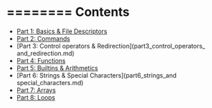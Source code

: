 ========
Contents
========

  - [Part 1: Basics & File Descriptors](part1_basics_and_fd.md)
  - [Part 2: Commands](part2_commands.md)
  - [Part 3: Control operators & Redirection](part3_control_operators_ and_redirection.md)
  - [Part 4: Functions](part4_functions.md)
  - [Part 5: Builtins & Arithmetics](part5_builtins_and_arithmetics.md)
  - [Part 6: Strings & Special Characters](part6_strings_and special_characters.md)
  - [Part 7: Arrays](part7_arrays.md)
  - [Part 8: Loops](part8_loops.md)
